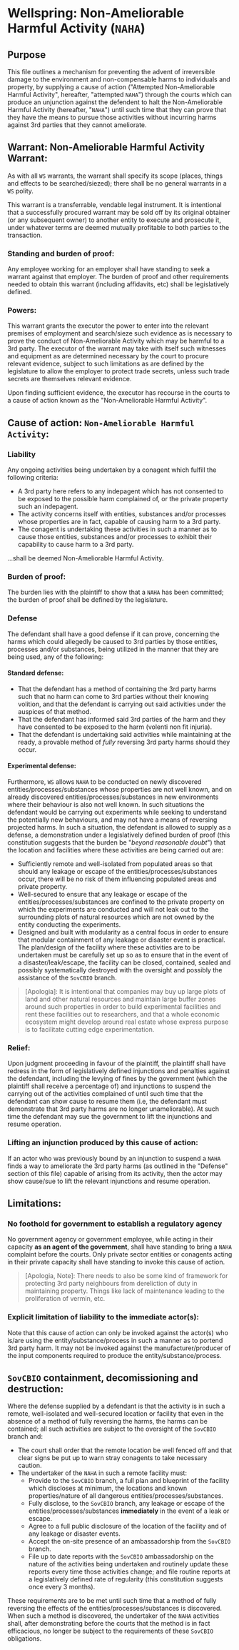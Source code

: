 # Wellspring: Non-Ameliorable Harmful Activity (`NAHA`)

## Purpose

This file outlines a mechanism for preventing the advent of irreversible damage to the environment and non-compensable harms to individuals and property, by supplying a cause of action ("Attempted Non-Ameliorable Harmful Activity", hereafter, "attempted `NAHA`") through the courts which can produce an unjunction against the defendent to halt the Non-Ameliorable Harmful Activity (hereafter, "`NAHA`") until such time that they can prove that they have the means to pursue those activities without incurring harms against 3rd parties that they cannot ameliorate.

## Warrant: Non-Ameliorable Harmful Activity Warrant:

As with all `WS` warrants, the warrant shall specify its scope (places, things and effects to be searched/siezed); there shall be no general warrants in a `WS` polity.

This warrant is a transferrable, vendable legal instrument. It is intentional that a successfully procured warrant may be sold off by its original obtainer (or any subsequent owner) to another entity to execute and prosecute it, under whatever terms are deemed mutually profitable to both parties to the transaction.

### Standing and burden of proof:

Any employee working for an employer shall have standing to seek a warrant against that employer. The burden of proof and other requirements needed to obtain this warrant (including affidavits, etc) shall be legislatively defined.

### Powers:

This warrant grants the executor the power to enter into the relevant premises of employment and search/sieze such evidence as is necessary to prove the conduct of Non-Ameliorable Activity which may be harmful to a 3rd party. The executor of the warrant may take with itself such witnesses and equipment as are determined necessary by the court to procure relevant evidence, subject to such limitations as are defined by the legislature to allow the employer to protect trade secrets, unless such trade secrets are themselves relevant evidence.

Upon finding sufficient evidence, the executor has recourse in the courts to a cause of action known as the "Non-Ameliorable Harmful Activity".

## Cause of action: `Non-Ameliorable Harmful Activity`:

### Liability

Any ongoing activities being undertaken by a conagent which fulfill the following criteria:

- A 3rd party here refers to any indepagent which has not consented to be exposed to the possible harm complained of, or the private property such an indepagent.
- The activity concerns itself with entities, substances and/or processes whose properties are in fact, capable of causing harm to a 3rd party.
- The conagent is undertaking these activities in such a manner as to cause those entities, substances and/or processes to exhibit their capability to cause harm to a 3rd party.

...shall be deemed Non-Ameliorable Harmful Activity.

### Burden of proof:

The burden lies with the plaintiff to show that a `NAHA` has been committed; the burden of proof shall be defined by the legislature.

### Defense

The defendant shall have a good defense if it can prove, concerning the harms which could allegedly be caused to 3rd parties by those entities, processes and/or substances, being utilized in the manner that they are being used, any of the following:

#### Standard defense:

- That the defendant has a method of containing the 3rd party harms such that no harm can come to 3rd parties without their knowing volition, and that the defendant is carrying out said activities under the auspices of that method.
- That the defendant has informed said 3rd parties of the harm and they have consented to be exposed to the harm (volenti non fit injuria).
- That the defendant is undertaking said activities while maintaining at the ready, a provable method of *fully* reversing 3rd party harms should they occur.

#### Experimental defense:

Furthermore, `WS` allows `NAHA` to be conducted on newly discovered entities/processes/substances whose properties are not well known, and on already discovered entities/processes/substances in new environments where their behaviour is also not well known. In such situations the defendant would be carrying out experiments while seeking to understand the potentially new behaviours, and may not have a means of reversing projected harms. In such a situation, the defendant is allowed to supply as a defense, a demonstration under a legislatively defined burden of proof (this constitution suggests that the burden be "_beyond reasonable doubt_") that the location and facilities where these activities are being carried out are:
- Sufficiently remote and well-isolated from populated areas so that should any leakage or escape of the entities/processes/substances occur, there will be no risk of them influencing populated areas and private property.
- Well-secured to ensure that any leakage or escape of the entities/processes/substances are confined to the private property on which the experiments are conducted and will not leak out to the surrounding plots of natural resources which are not owned by the entity conducting the experiments.
- Designed and built with modularity as a central focus in order to ensure that modular containment of any leakage or disaster event is practical. The plan/design of the facility where these activities are to be undertaken must be carefully set up so as to ensure that in the event of a disaster/leak/escape, the facility can be closed, contained, sealed and possibly systematically destroyed with the oversight and possibly the assistance of the `SovCBIO` branch.

>[Apologia]: It is intentional that companies may buy up large plots of land and other natural resources and maintain large buffer zones around such properties in order to build experimental facilities and rent these facilities out to researchers, and that a whole economic ecosystem might develop around real estate whose express purpose is to facilitate cutting edge experimentation.

### Relief:

Upon judgment proceeding in favour of the plaintiff, the plaintiff shall have redress in the form of legislatively defined injunctions and penalties against the defendant, including the levying of fines by the government (which the plaintiff shall receive a percentage of) and injunctions to suspend the carrying out of the activities complained of until such time that the defendant can show cause to resume them (i.e, the defendant must demonstrate that 3rd party harms are no longer unameliorable). At such time the defendant may sue the government to lift the injunctions and resume operation.

### Lifting an injunction produced by this cause of action:

If an actor who was previously bound by an injunction to suspend a `NAHA` finds a way to ameliorate the 3rd party harms (as outlined in the "Defense" section of this file) capable of arising from its activity, then the actor may show cause/sue to lift the relevant injunctions and resume operation.

## Limitations:

### No foothold for government to establish a regulatory agency

No government agency or government employee, while acting in their capacity **as an agent of the government**, shall have standing to bring a `NAHA` complaint before the courts. Only private sector entities or conagents acting in their private capacity shall have standing to invoke this cause of action.

> [Apologia, Note]: There needs to also be some kind of framework for protecting 3rd party neighbours from dereliction of duty in maintaining property. Things like lack of maintenance leading to the proliferation of vermin, etc.

### Explicit limitation of liability to the immediate actor(s):

Note that this cause of action can only be invoked against the actor(s) who is/are using the entity/substance/process in such a manner as to portend 3rd party harm. It may not be invoked against the manufacturer/producer of the input components required to produce the entity/substance/process.

## `SovCBIO` containment, decomissioning and destruction:

Where the defense supplied by a defendant is that the activity is in such a remote, well-isolated and well-secured location or facility that even in the absence of a method of fully reversing the harms, the harms can be contained; all such activities are subject to the oversight of the `SovCBIO` branch and:

- The court shall order that the remote location be well fenced off and that clear signs be put up to warn stray conagents to take necessary caution.
- The undertaker of the `NAHA` in such a remote facility must:
  - Provide to the `SovCBIO` branch, a full plan and blueprint of the facility which discloses at minimum, the locations and known properties/nature of all dangerous entities/processes/substances.
  - Fully disclose, to the `SovCBIO` branch, any leakage or escape of the entities/processes/substances **immediately** in the event of a leak or escape.
  - Agree to a full public disclosure of the location of the facility and of any leakage or disaster events.
  - Accept the on-site presence of an ambassadorship from the `SovCBIO` branch.
  - File up to date reports with the `SovCBIO` ambassadorship on the nature of the activities being undertaken and routinely update these reports every time those activities change; and file routine reports at a legislatively defined rate of regularity (this constitution suggests once every 3 months).

These requirements are to be met until such time that a method of fully reversing the effects of the entities/processes/substances is discovered. When such a method is discovered, the undertaker of the `NAHA` activities shall, after demonstrating before the courts that the method is in fact efficacious, no longer be subject to the requirements of these `SovCBIO` obligations.
